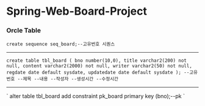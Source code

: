 # Spring-Web-Board-Project
### Orcle Table

`
create sequence seq_board;--고유번호 시퀀스
`
<hr/>

`
create table tbl_board (
bno number(10,0),
title varchar2(200) not null,
content varchar2(2000) not null,
writer varchar2(50) not null,
regdate date default sysdate,
updatedate date default sysdate
);
--고유번호
--제목
--내용
--작성자
--생성시간
--수정시간
`

<hr/>
`
alter table tbl_board add constraint pk_board
primary key (bno);--pk
`

